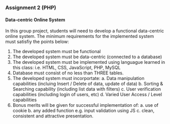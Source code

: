 ### Assignment 2 (PHP)
#### Data-centric Online System
In this group project, students will need to develop a functional data-centric online system. The minimum requirements for the implemented system must satisfiy the points below:
1. The developed system must be functional
2. The developed system must be data-centric (connected to a database)
3. The developed system must be implemented using languague learned in this class: i.e. HTML, CSS, JavaScript, PHP, MySQL
4. Database must consist of no less than THREE tables.
5. The developed system must incorportate:
   a. Data manipulation capabilities (incluing Insert / Delete of data, update of data)
   b. Sorting & Searching capability (including list data with filters)
   c. User verification capabilities (including login of users, etc)
   d. Varied User Access / Level capabilities
6. Bonus merits will be given for successful implementation of:
   a. use of cookie
   b. any added function e.g. input validation using JS
   c. clean, consistent and attractive presentation.


